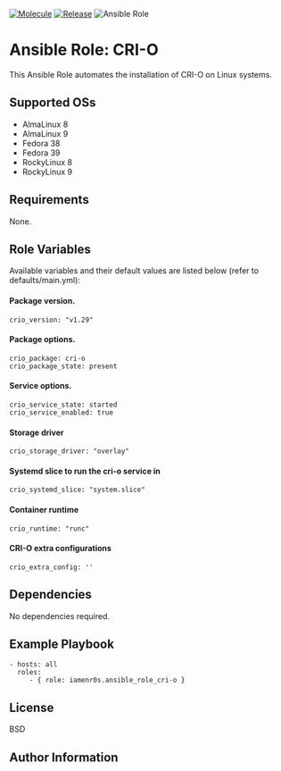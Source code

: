 [![Molecule](https://github.com/iamenr0s/ansible-role-cri-o/actions/workflows/molecule.yml/badge.svg)](https://github.com/iamenr0s/ansible-role-cri-o/actions/workflows/molecule.yml) [![Release](https://github.com/iamenr0s/ansible-role-cri-o/actions/workflows/release.yml/badge.svg)](https://github.com/iamenr0s/ansible-role-cri-o/actions/workflows/release.yml) ![Ansible Role](https://img.shields.io/ansible/role/d/iamenr0s/ansible_role_cri-o)

Ansible Role: CRI-O
=========

This Ansible Role automates the installation of CRI-O on Linux systems.

Supported OSs
------------

- AlmaLinux 8
- AlmaLinux 9
- Fedora 38
- Fedora 39
- RockyLinux 8
- RockyLinux 9

Requirements
------------

None.

Role Variables
--------------

Available variables and their default values are listed below (refer to defaults/main.yml):

#### Package version.
	crio_version: "v1.29"

#### Package options.
	crio_package: cri-o
	crio_package_state: present

#### Service options.
	crio_service_state: started
	crio_service_enabled: true

#### Storage driver
	crio_storage_driver: "overlay"

#### Systemd slice to run the cri-o service in
	crio_systemd_slice: "system.slice"

#### Container runtime
	crio_runtime: "runc"

#### CRI-O extra configurations
	crio_extra_config: ''

Dependencies
------------

No dependencies required.

Example Playbook
----------------

    - hosts: all
      roles:
         - { role: iamenr0s.ansible_role_cri-o }

License
-------

BSD

Author Information
------------------

